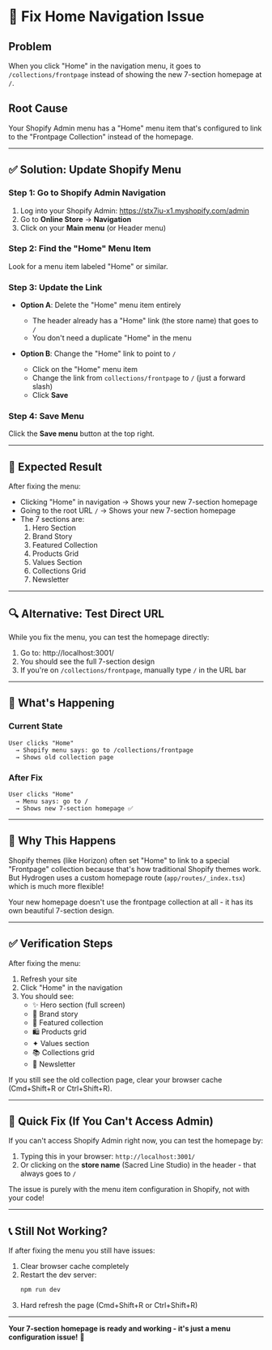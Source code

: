 # 🔧 Fix Home Navigation Issue

## Problem

When you click "Home" in the navigation menu, it goes to `/collections/frontpage` instead of showing the new 7-section homepage at `/`.

## Root Cause

Your Shopify Admin menu has a "Home" menu item that's configured to link to the "Frontpage Collection" instead of the homepage.

---

## ✅ Solution: Update Shopify Menu

### Step 1: Go to Shopify Admin Navigation
1. Log into your Shopify Admin: https://stx7iu-x1.myshopify.com/admin
2. Go to **Online Store** → **Navigation**
3. Click on your **Main menu** (or Header menu)

### Step 2: Find the "Home" Menu Item
Look for a menu item labeled "Home" or similar.

### Step 3: Update the Link
- **Option A**: Delete the "Home" menu item entirely
  - The header already has a "Home" link (the store name) that goes to `/`
  - You don't need a duplicate "Home" in the menu
  
- **Option B**: Change the "Home" link to point to `/`
  - Click on the "Home" menu item
  - Change the link from `collections/frontpage` to `/` (just a forward slash)
  - Click **Save**

### Step 4: Save Menu
Click the **Save menu** button at the top right.

---

## 🎯 Expected Result

After fixing the menu:
- Clicking "Home" in navigation → Shows your new 7-section homepage
- Going to the root URL `/` → Shows your new 7-section homepage
- The 7 sections are:
  1. Hero Section
  2. Brand Story
  3. Featured Collection
  4. Products Grid
  5. Values Section
  6. Collections Grid
  7. Newsletter

---

## 🔍 Alternative: Test Direct URL

While you fix the menu, you can test the homepage directly:

1. Go to: http://localhost:3001/
2. You should see the full 7-section design
3. If you're on `/collections/frontpage`, manually type `/` in the URL bar

---

## 📝 What's Happening

### Current State
```
User clicks "Home" 
  → Shopify menu says: go to /collections/frontpage
  → Shows old collection page
```

### After Fix
```
User clicks "Home"
  → Menu says: go to /
  → Shows new 7-section homepage ✅
```

---

## 🎨 Why This Happens

Shopify themes (like Horizon) often set "Home" to link to a special "Frontpage" collection because that's how traditional Shopify themes work. But Hydrogen uses a custom homepage route (`app/routes/_index.tsx`) which is much more flexible!

Your new homepage doesn't use the frontpage collection at all - it has its own beautiful 7-section design.

---

## ✅ Verification Steps

After fixing the menu:

1. Refresh your site
2. Click "Home" in the navigation
3. You should see:
   - ✨ Hero section (full screen)
   - 📖 Brand story
   - 🎨 Featured collection
   - 🛍️ Products grid
   - ✦ Values section
   - 📚 Collections grid
   - 💌 Newsletter

If you still see the old collection page, clear your browser cache (Cmd+Shift+R or Ctrl+Shift+R).

---

## 🚀 Quick Fix (If You Can't Access Admin)

If you can't access Shopify Admin right now, you can test the homepage by:

1. Typing this in your browser: `http://localhost:3001/`
2. Or clicking on the **store name** (Sacred Line Studio) in the header - that always goes to `/`

The issue is purely with the menu item configuration in Shopify, not with your code!

---

## 📞 Still Not Working?

If after fixing the menu you still have issues:

1. Clear browser cache completely
2. Restart the dev server:
   ```bash
   npm run dev
   ```
3. Hard refresh the page (Cmd+Shift+R or Ctrl+Shift+R)

---

**Your 7-section homepage is ready and working - it's just a menu configuration issue!** 🎉
